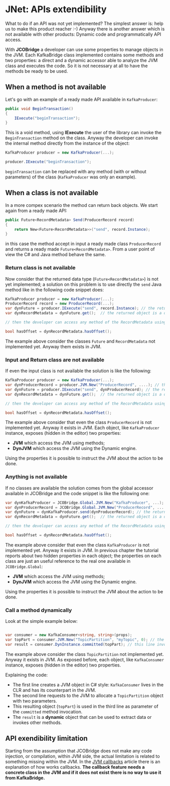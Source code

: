# JNet: APIs extendibility

What to do if an API was not yet implemented? The simplest answer is: help us to make this product reacher :-)
Anyway there is another answer which is not available with other products: Dynamic code and programmatically API access.

With **JCOBridge** a developer can use some properties to manage objects in the JVM. 
Each KafkaBridge class implemented contains some methods and two properties: a direct and a dynamic accessor able to analyze the JVM class and executes the code.
So it is not necessary at all to have the methods be ready to be used.

## When a method is not available

Let's go with an example of a ready made API available in `KafkaProducer`:

```C#
public void BeginTransaction()
{
	IExecute("beginTransaction");
}
```

This is a void method, using **IExecute** the user of the library can invoke the `BeginTransaction` method on the class. Anyway the developer can invoke the internal method directly from the instance of the object:
```C#
KafkaProducer producer = new KafkaProducer(...);

producer.IExecute("beginTransaction");
```

`beginTransaction` can be replaced with any method (with or without parameters) of the class (`KafkaProducer` was only an example).

## When a class is not available

In a more compex scenario the method can return back objects. We start again from a ready made API:

```C#
public Future<RecordMetadata> Send(ProducerRecord record)
{
	return New<Future<RecordMetadata>>("send", record.Instance);
}
```

in this case the method accept in input a ready made class `ProducerRecord` and returns a ready made `Future<RecordMetadata>`. From a user point of view the C# and Java method behave the same.

### Return class is not available

Now consider that the returned data type (`Future<RecordMetadata>`) is not yet implemented; a solution on this problem is to use directly the `send` Java method like in the following code snippet does:
```C#
KafkaProducer producer = new KafkaProducer(...);
ProducerRecord record = new ProducerRecord(...);
var dynFuture = producer.IExecute("send", record.Instance); // the returned object is a dynamic object reference of the Future object in Java
var dynRecordMetadata = dynFuture.get();  // the returned object is a dynamic object reference of the RecordMetadata object in Java

// then the developer can access any method of the RecordMetadata using dynRecordMetadata

bool hasOffset = dynRecordMetadata.hasOffset();

```

The example above consider the classes `Future` and `RecordMetadata` not implemented yet. Anyway them exists in JVM.

### Input and Return class are not available

If even the input class is not available the solution is like the following:

```C#
KafkaProducer producer = new KafkaProducer(...);
var dynProducerRecord = producer.JVM.New("ProducerRecord", ....); // the returned object is a dynamic object reference of the ProducerRecord object in Java
var dynFuture = producer.IExecute("send", dynProducerRecord); // the returned object is a dynamic object reference of the Future object in Java
var dynRecordMetadata = dynFuture.get();  // the returned object is a dynamic object reference of the RecordMetadata object in Java

// then the developer can access any method of the RecordMetadata using dynRecordMetadata

bool hasOffset = dynRecordMetadata.hasOffset();

```

The example above consider that even the class `ProducerRecord` is not implemented yet. Anyway it exists in JVM.
Each object, like `KafkaProducer` instance, exposes (hidden in the editor) two properties:
* **JVM** which access the JVM using methods;
* **DynJVM** which access the JVM using the Dynamic engine.

Using the properties it is possible to instruct the JVM about the action to be done.

### Anything is not available

If no classes are available the solution comes from the global accessor available in JCOBridge and the code snippet is like the following one:

```C#
var dynKafkaProducer = JCOBridge.Global.JVM.New("KafkaProducer", ...); // the returned object is a dynamic object reference of the KafkaProducer object in Java
var dynProducerRecord = JCOBridge.Global.JVM.New("ProducerRecord", ....); // the returned object is a dynamic object reference of the ProducerRecord object in Java
var dynFuture = dynKafkaProducer.send(dynProducerRecord); // the returned object is a dynamic object reference of the Future object in Java
var dynRecordMetadata = dynFuture.get();  // the returned object is a dynamic object reference of the RecordMetadata object in Java

// then the developer can access any method of the RecordMetadata using dynRecordMetadata

bool hasOffset = dynRecordMetadata.hasOffset();

```

The example above consider that even the class `KafkaProducer` is not implemented yet. Anyway it exists in JVM.
In previous chapter the tutorial reports about two hidden properties in each object; the properties on each class are just an useful reference to the real one available in `JCOBridge.Global`:
* **JVM** which access the JVM using methods;
* **DynJVM** which access the JVM using the Dynamic engine.

Using the properties it is possible to instruct the JVM about the action to be done.

### Call a method dynamically

Look at the simple example below:

```C#

var consumer = new KafkaConsumer<string, string>(props);
var topPart = consumer.JVM.New("TopicPartition", "myTopic", 0); // the returned object is a dynamic object reference of the TopicPartition object in Java
var result = consumer.DynInstance.committed(topPart); // this line invokes dynamically the committed on the instance of the KafkaConsumer
```

The example above consider the class `TopicPartition` not implemented yet. Anyway it exists in JVM.
As exposed before, each object, like `KafkaConsumer` instance, exposes (hidden in the editor) two properties.

Explaining the code:
* The first line creates a JVM object in C# style: `KafkaConsumer` lives in the CLR and has its counterpart in the JVM.
* The second line requests to the JVM to allocate a `TopicPartition` object with two parameters.
* This resulting object (`topPart`) is used in the third line as parameter of the `committed` method invocation.
* The `result` is a **dynamic** object that can be used to extract data or invokes other methods.

## API exendibility limitation

Starting from the assumption that JCOBridge does not make any code injection, or compilation, within JVM side, the actual limitation is related to something missing within the JVM.
In the [JVM callbacks](jvm_callbacks.md) article there is an explanation of how works callbacks.
**The callback feature needs a concrete class in the JVM and if it does not exist there is no way to use it from KafkaBridge.**
